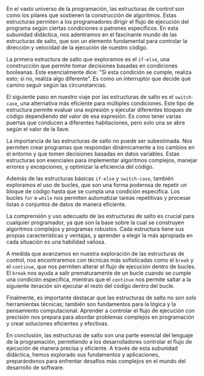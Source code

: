 En el vasto universo de la programación, las estructuras de control son como los pilares que sostienen la construcción de algoritmos. Estas estructuras permiten a los programadores dirigir el flujo de ejecución del programa según ciertas condiciones o patrones específicos. En esta subunidad didáctica, nos adentramos en el fascinante mundo de las estructuras de salto, que son un elemento fundamental para controlar la dirección y velocidad de la ejecución de nuestro código.

La primera estructura de salto que exploramos es el `if-else`, una construcción que permite tomar decisiones basadas en condiciones booleanas. Este esencialmente dice: "Si esta condición se cumple, realiza esto; si no, realiza algo diferente". Es como un interruptor que decide qué camino seguir según las circunstancias.

El siguiente paso en nuestro viaje por las estructuras de salto es el `switch-case`, una alternativa más eficiente para múltiples condiciones. Este tipo de estructura permite evaluar una expresión y ejecutar diferentes bloques de código dependiendo del valor de esa expresión. Es como tener varias puertas que conducen a diferentes habitaciones, pero solo una se abre según el valor de la llave.

La importancia de las estructuras de salto no puede ser subestimada. Nos permiten crear programas que respondan dinámicamente a los cambios en el entorno y que tomen decisiones basadas en datos variables. Estas estructuras son esenciales para implementar algoritmos complejos, manejar errores y excepciones, y optimizar la eficiencia del código.

Además de las estructuras básicas `if-else` y `switch-case`, también exploramos el uso de bucles, que son una forma poderosa de repetir un bloque de código hasta que se cumpla una condición específica. Los bucles `for` e `while` nos permiten automatizar tareas repetitivas y procesar listas o conjuntos de datos de manera eficiente.

La comprensión y uso adecuado de las estructuras de salto es crucial para cualquier programador, ya que son la base sobre la cual se construyen algoritmos complejos y programas robustos. Cada estructura tiene sus propias características y ventajas, y aprender a elegir la más apropiada en cada situación es una habilidad valiosa.

A medida que avanzamos en nuestra exploración de las estructuras de control, nos encontraremos con técnicas más sofisticadas como el `break` y el `continue`, que nos permiten alterar el flujo de ejecución dentro de bucles. El `break` nos ayuda a salir prematuramente de un bucle cuando se cumple una condición específica, mientras que el `continue` nos permite saltar a la siguiente iteración sin ejecutar el resto del código dentro del bucle.

Finalmente, es importante destacar que las estructuras de salto no son solo herramientas técnicas; también son fundamentos para la lógica y la pensamiento computacional. Aprender a controlar el flujo de ejecución con precisión nos prepara para abordar problemas complejos en programación y crear soluciones eficientes y efectivas.

En conclusión, las estructuras de salto son una parte esencial del lenguaje de la programación, permitiendo a los desarrolladores controlar el flujo de ejecución de manera precisa y eficiente. A través de esta subunidad didáctica, hemos explorado sus fundamentos y aplicaciones, preparándonos para enfrentar desafíos más complejos en el mundo del desarrollo de software.
